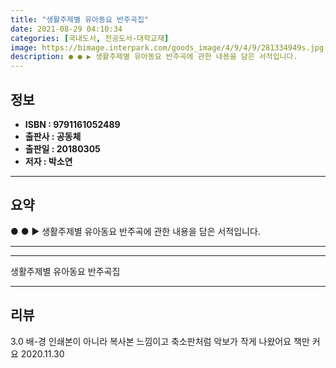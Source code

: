 ```yaml
---
title: "생활주제별 유아동요 반주곡집"
date: 2021-08-29 04:10:34
categories: [국내도서, 전공도서-대학교재]
image: https://bimage.interpark.com/goods_image/4/9/4/9/281334949s.jpg
description: ● ● ▶ 생활주제별 유아동요 반주곡에 관한 내용을 담은 서적입니다.
---
```


## **정보**

- **ISBN : 9791161052489**
- **출판사 : 공동체**
- **출판일 : 20180305**
- **저자 : 박소연**

------



## **요약**

●  ●  ▶ 생활주제별 유아동요 반주곡에 관한 내용을 담은 서적입니다.

------



------


생활주제별 유아동요 반주곡집 

------


## **리뷰** 

3.0 배-경 인쇄본이 아니라 복사본 느낌이고
축소판처럼 악보가 작게 나왔어요
책만 커요 2020.11.30 <br/>